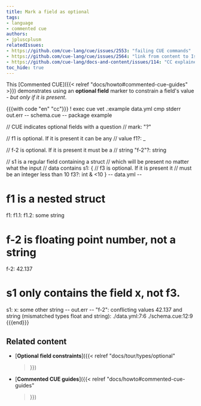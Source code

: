 ```yaml
---
title: Mark a field as optional
tags:
- language
- commented cue
authors:
- jpluscplusm
relatedIssues:
- https://github.com/cue-lang/cue/issues/2553: "failing CUE commands"
- https://github.com/cue-lang/cue/issues/2564: "link from content to Issue"
- https://github.com/cue-lang/docs-and-content/issues/114: "CC explainer"
toc_hide: true
---
```


This [Commented CUE]({{< relref "docs/howto#commented-cue-guides" >}})
demonstrates using an **optional field** marker to constrain a field's value -
*but only if it is present*.

{{{with code "en" "cc"}}}
! exec cue vet .:example data.yml
cmp stderr out.err
-- schema.cue --
package example

// CUE indicates optional fields with a question
// mark: "?"

// f1 is optional. If it is present it can be any
// value
f1?: _

// f-2 is optional. If it is present it must be a
// string
"f-2"?: string

// s1 is a regular field containing a struct
// which will be present no matter what the input
// data contains
s1: {
	// f3 is optional. If it is present it
	// must be an integer less than 10
	f3?: int & <10
}
-- data.yml --
# f1 is a nested struct
f1:
  f1.1:
    f1.2: some string

# f-2 is floating point number, not a string
f-2: 42.137

# s1 only contains the field x, not f3.
s1:
  x: some other string
-- out.err --
"f-2": conflicting values 42.137 and string (mismatched types float and string):
    ./data.yml:7:6
    ./schema.cue:12:9
{{{end}}}

## Related content

- [**Optional field constraints**]({{< relref
    "docs/tour/types/optional"
  >}})
- [**Commented CUE guides**]({{< relref
    "docs/howto#commented-cue-guides"
  >}})
<!-- TODO:postLG
- [**Regular fields**]({{</* relref
    "docs/language-guide/data/maps-and-fields#field-names"
  */>}})
- [**Value constraints**]({{</* relref
    "docs/language-guide/schemas-and-validation/value-constraints"
  */>}})
-->
